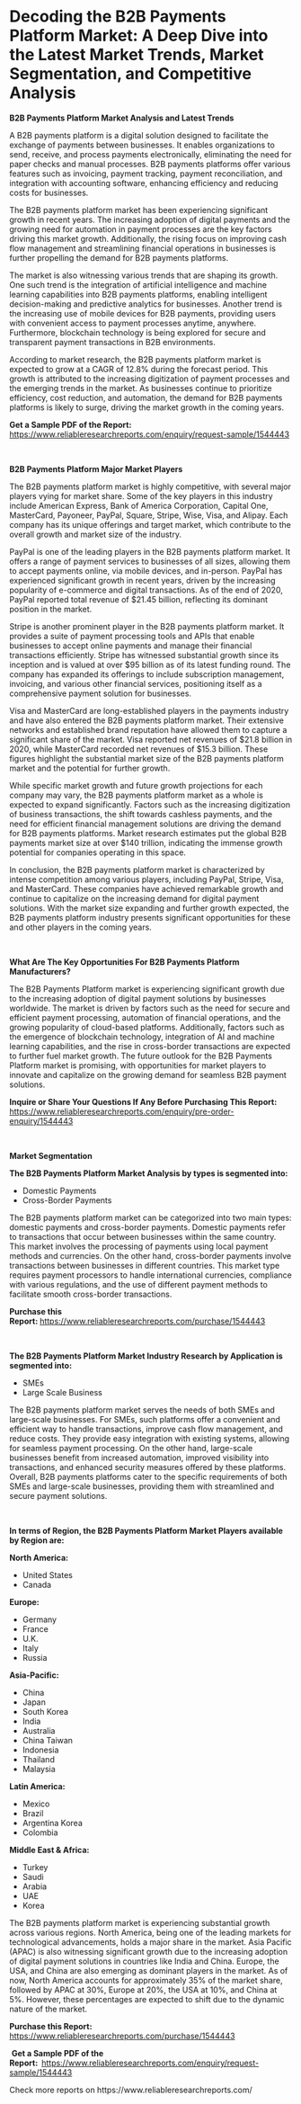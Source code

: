 <p><h1>Decoding the B2B Payments Platform Market: A Deep Dive into the Latest Market Trends, Market Segmentation, and Competitive Analysis</h1></p><p><strong>B2B Payments Platform Market Analysis and Latest Trends</strong></p>
<p><p>A B2B payments platform is a digital solution designed to facilitate the exchange of payments between businesses. It enables organizations to send, receive, and process payments electronically, eliminating the need for paper checks and manual processes. B2B payments platforms offer various features such as invoicing, payment tracking, payment reconciliation, and integration with accounting software, enhancing efficiency and reducing costs for businesses.</p><p>The B2B payments platform market has been experiencing significant growth in recent years. The increasing adoption of digital payments and the growing need for automation in payment processes are the key factors driving this market growth. Additionally, the rising focus on improving cash flow management and streamlining financial operations in businesses is further propelling the demand for B2B payments platforms.</p><p>The market is also witnessing various trends that are shaping its growth. One such trend is the integration of artificial intelligence and machine learning capabilities into B2B payments platforms, enabling intelligent decision-making and predictive analytics for businesses. Another trend is the increasing use of mobile devices for B2B payments, providing users with convenient access to payment processes anytime, anywhere. Furthermore, blockchain technology is being explored for secure and transparent payment transactions in B2B environments.</p><p>According to market research, the B2B payments platform market is expected to grow at a CAGR of 12.8% during the forecast period. This growth is attributed to the increasing digitization of payment processes and the emerging trends in the market. As businesses continue to prioritize efficiency, cost reduction, and automation, the demand for B2B payments platforms is likely to surge, driving the market growth in the coming years.</p></p>
<p><strong>Get a Sample PDF of the Report:&nbsp;</strong> <a href="https://www.reliableresearchreports.com/enquiry/request-sample/1544443">https://www.reliableresearchreports.com/enquiry/request-sample/1544443</a></p>
<p>&nbsp;</p>
<p><strong>B2B Payments Platform Major Market Players</strong></p>
<p><p>The B2B payments platform market is highly competitive, with several major players vying for market share. Some of the key players in this industry include American Express, Bank of America Corporation, Capital One, MasterCard, Payoneer, PayPal, Square, Stripe, Wise, Visa, and Alipay. Each company has its unique offerings and target market, which contribute to the overall growth and market size of the industry.</p><p>PayPal is one of the leading players in the B2B payments platform market. It offers a range of payment services to businesses of all sizes, allowing them to accept payments online, via mobile devices, and in-person. PayPal has experienced significant growth in recent years, driven by the increasing popularity of e-commerce and digital transactions. As of the end of 2020, PayPal reported total revenue of $21.45 billion, reflecting its dominant position in the market.</p><p>Stripe is another prominent player in the B2B payments platform market. It provides a suite of payment processing tools and APIs that enable businesses to accept online payments and manage their financial transactions efficiently. Stripe has witnessed substantial growth since its inception and is valued at over $95 billion as of its latest funding round. The company has expanded its offerings to include subscription management, invoicing, and various other financial services, positioning itself as a comprehensive payment solution for businesses. </p><p>Visa and MasterCard are long-established players in the payments industry and have also entered the B2B payments platform market. Their extensive networks and established brand reputation have allowed them to capture a significant share of the market. Visa reported net revenues of $21.8 billion in 2020, while MasterCard recorded net revenues of $15.3 billion. These figures highlight the substantial market size of the B2B payments platform market and the potential for further growth.</p><p>While specific market growth and future growth projections for each company may vary, the B2B payments platform market as a whole is expected to expand significantly. Factors such as the increasing digitization of business transactions, the shift towards cashless payments, and the need for efficient financial management solutions are driving the demand for B2B payments platforms. Market research estimates put the global B2B payments market size at over $140 trillion, indicating the immense growth potential for companies operating in this space.</p><p>In conclusion, the B2B payments platform market is characterized by intense competition among various players, including PayPal, Stripe, Visa, and MasterCard. These companies have achieved remarkable growth and continue to capitalize on the increasing demand for digital payment solutions. With the market size expanding and further growth expected, the B2B payments platform industry presents significant opportunities for these and other players in the coming years.</p></p>
<p>&nbsp;</p>
<p><strong>What Are The Key Opportunities For B2B Payments Platform Manufacturers?</strong></p>
<p><p>The B2B Payments Platform market is experiencing significant growth due to the increasing adoption of digital payment solutions by businesses worldwide. The market is driven by factors such as the need for secure and efficient payment processing, automation of financial operations, and the growing popularity of cloud-based platforms. Additionally, factors such as the emergence of blockchain technology, integration of AI and machine learning capabilities, and the rise in cross-border transactions are expected to further fuel market growth. The future outlook for the B2B Payments Platform market is promising, with opportunities for market players to innovate and capitalize on the growing demand for seamless B2B payment solutions.</p></p>
<p><strong>Inquire or Share Your Questions If Any Before Purchasing This Report:</strong> <a href="https://www.reliableresearchreports.com/enquiry/pre-order-enquiry/1544443">https://www.reliableresearchreports.com/enquiry/pre-order-enquiry/1544443</a></p>
<p>&nbsp;</p>
<p><strong>Market Segmentation</strong></p>
<p><strong>The B2B Payments Platform Market Analysis by types is segmented into:</strong></p>
<p><ul><li>Domestic Payments</li><li>Cross-Border Payments</li></ul></p>
<p><p>The B2B payments platform market can be categorized into two main types: domestic payments and cross-border payments. Domestic payments refer to transactions that occur between businesses within the same country. This market involves the processing of payments using local payment methods and currencies. On the other hand, cross-border payments involve transactions between businesses in different countries. This market type requires payment processors to handle international currencies, compliance with various regulations, and the use of different payment methods to facilitate smooth cross-border transactions.</p></p>
<p><strong>Purchase this Report:&nbsp;</strong><a href="https://www.reliableresearchreports.com/purchase/1544443">https://www.reliableresearchreports.com/purchase/1544443</a></p>
<p>&nbsp;</p>
<p><strong>The B2B Payments Platform Market Industry Research by Application is segmented into:</strong></p>
<p><ul><li>SMEs</li><li>Large Scale Business</li></ul></p>
<p><p>The B2B payments platform market serves the needs of both SMEs and large-scale businesses. For SMEs, such platforms offer a convenient and efficient way to handle transactions, improve cash flow management, and reduce costs. They provide easy integration with existing systems, allowing for seamless payment processing. On the other hand, large-scale businesses benefit from increased automation, improved visibility into transactions, and enhanced security measures offered by these platforms. Overall, B2B payments platforms cater to the specific requirements of both SMEs and large-scale businesses, providing them with streamlined and secure payment solutions.</p></p>
<p>&nbsp;</p>
<p><strong>In terms of Region, the B2B Payments Platform Market Players available by Region are:</strong></p>
<p>
    <p> <strong> North America: </strong>
        <ul>
            <li>United States</li>
            <li>Canada</li>
        </ul>
        </p> 
    <p> <strong> Europe: </strong>
        <ul>
            <li>Germany</li>
            <li>France</li>
            <li>U.K.</li>
            <li>Italy</li>
            <li>Russia</li>
        </ul>
        </p> 
    <p> <strong> Asia-Pacific: </strong>
        <ul>
            <li>China</li>
            <li>Japan</li>
            <li>South Korea</li>
            <li>India</li>
            <li>Australia</li>
            <li>China Taiwan</li>
            <li>Indonesia</li>
            <li>Thailand</li>
            <li>Malaysia</li>
        </ul>
        </p> 
    <p> <strong> Latin America: </strong>
        <ul>
            <li>Mexico</li>
            <li>Brazil</li>
            <li>Argentina Korea</li>
            <li>Colombia</li>
        </ul>
        </p> 
    <p> <strong> Middle East & Africa: </strong>
        <ul>
            <li>Turkey</li>
            <li>Saudi</li>
            <li>Arabia</li>
            <li>UAE</li>
            <li>Korea</li>
        </ul>
    </p>
    </p>
<p><p>The B2B payments platform market is experiencing substantial growth across various regions. North America, being one of the leading markets for technological advancements, holds a major share in the market. Asia Pacific (APAC) is also witnessing significant growth due to the increasing adoption of digital payment solutions in countries like India and China. Europe, the USA, and China are also emerging as dominant players in the market. As of now, North America accounts for approximately 35% of the market share, followed by APAC at 30%, Europe at 20%, the USA at 10%, and China at 5%. However, these percentages are expected to shift due to the dynamic nature of the market.</p></p>
<p><strong>Purchase this Report: </strong><a href="https://www.reliableresearchreports.com/purchase/1544443">https://www.reliableresearchreports.com/purchase/1544443</a></p>
<p>&nbsp;<strong>Get a Sample PDF of the Report:&nbsp;&nbsp;</strong><a href="https://www.reliableresearchreports.com/enquiry/request-sample/1544443">https://www.reliableresearchreports.com/enquiry/request-sample/1544443</a></p>
<p><strong></strong></p>
<p>Check more reports on https://www.reliableresearchreports.com/</p>